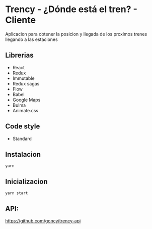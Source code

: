 # Trency - ¿Dónde está el tren? - Cliente

Aplicacion para obtener la posicion y llegada de los proximos trenes llegando a las estaciones

## Librerias
* React
* Redux
* Immutable
* Redux sagas
* Flow
* Babel
* Google Maps
* Bulma
* Animate.css

## Code style
* Standard

## Instalacion
```
yarn
```

## Inicializacion
```
yarn start
```

## API:
https://github.com/goncy/trency-api
